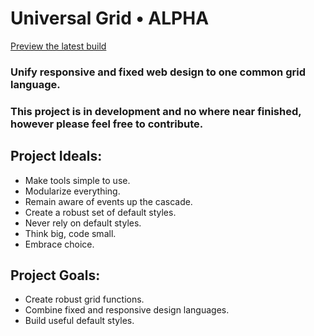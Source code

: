 # Universal Grid • ALPHA
[Preview the latest build](http://lab.scottkellum.com/universal-grid/)

### Unify responsive and fixed web design to one common grid language.

### This project is in development and no where near finished, however please feel free to contribute.

## Project Ideals:

* Make tools simple to use.
* Modularize everything.
* Remain aware of events up the cascade.
* Create a robust set of default styles.
* Never rely on default styles.
* Think big, code small.
* Embrace choice.

## Project Goals:

* Create robust grid functions.
* Combine fixed and responsive design languages.
* Build useful default styles.